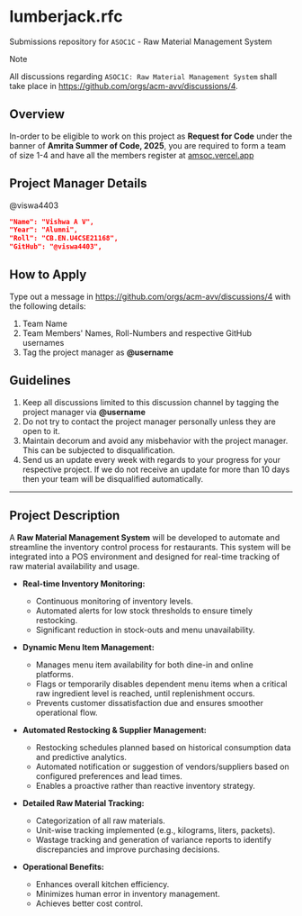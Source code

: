 # lumberjack.rfc
Submissions repository for `ASOC1C` - Raw Material Management System

> [!NOTE]
All discussions regarding `ASOC1C: Raw Material Management System` shall take place in https://github.com/orgs/acm-avv/discussions/4.

## Overview
In-order to be eligible to work on this project as **Request for Code** under the banner of **Amrita Summer of Code, 2025**, you are required to form a team of size 1-4 and have all the members register at [amsoc.vercel.app](https://amsoc.vercel.app)

## Project Manager Details
@viswa4403
```json
"Name": "Vishwa A V",
"Year": "Alumni",
"Roll": "CB.EN.U4CSE21168",
"GitHub": "@viswa4403",
```

## How to Apply
Type out a message in https://github.com/orgs/acm-avv/discussions/4 with the following details:
1. Team Name
2. Team Members' Names, Roll-Numbers and respective GitHub usernames
3. Tag the project manager as **@username**

## Guidelines
1. Keep all discussions limited to this discussion channel by tagging the project manager via **@username**
2. Do not try to contact the project manager personally unless they are open to it.
4. Maintain decorum and avoid any misbehavior with the project manager. This can be subjected to disqualification.
5. Send us an update every week with regards to your progress for your respective project. If we do not receive an update for more than 10 days then your team will be disqualified automatically.

---
## Project Description

A **Raw Material Management System** will be developed to automate and streamline the inventory control process for restaurants. This system will be integrated into a POS environment and designed for real-time tracking of raw material availability and usage.

* **Real-time Inventory Monitoring:**
    * Continuous monitoring of inventory levels.
    * Automated alerts for low stock thresholds to ensure timely restocking.
    * Significant reduction in stock-outs and menu unavailability.

* **Dynamic Menu Item Management:**
    * Manages menu item availability for both dine-in and online platforms.
    * Flags or temporarily disables dependent menu items when a critical raw ingredient level is reached, until replenishment occurs.
    * Prevents customer dissatisfaction due and ensures smoother operational flow.

* **Automated Restocking & Supplier Management:**
    * Restocking schedules planned based on historical consumption data and predictive analytics.
    * Automated notification or suggestion of vendors/suppliers based on configured preferences and lead times.
    * Enables a proactive rather than reactive inventory strategy.

* **Detailed Raw Material Tracking:**
    * Categorization of all raw materials.
    * Unit-wise tracking implemented (e.g., kilograms, liters, packets).
    * Wastage tracking and generation of variance reports to identify discrepancies and improve purchasing decisions.

* **Operational Benefits:**
    * Enhances overall kitchen efficiency.
    * Minimizes human error in inventory management.
    * Achieves better cost control.

